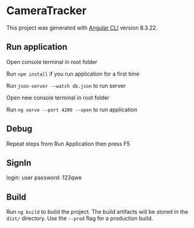 # CameraTracker

This project was generated with [Angular CLI](https://github.com/angular/angular-cli) version 8.3.22.

## Run application

Open console terminal in root folder

Run `npm install` if you run application for a first time

Run `json-server --watch db.json` to run server

Open new console terminal in root folder

Run `ng serve --port 4200 --open` to run application

## Debug

Repeat steps from Run Application then press F5

## SignIn

login: user
password: 123qwe

## Build

Run `ng build` to build the project. The build artifacts will be stored in the `dist/` directory. Use the `--prod` flag for a production build.